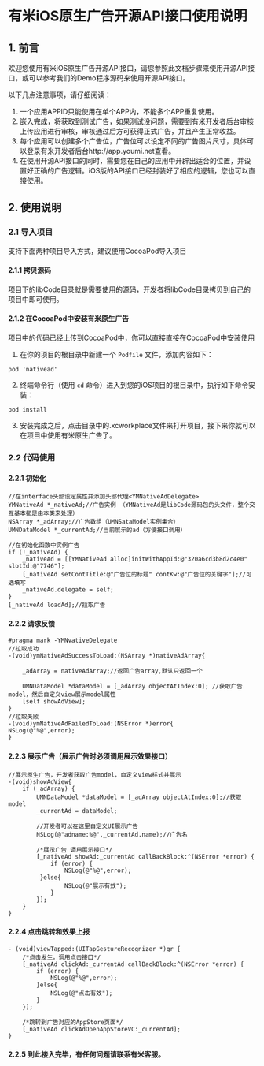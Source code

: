 # 有米iOS原生广告开源API接口使用说明

## 1. 前言

欢迎您使用有米iOS原生广告开源API接口，请您参照此文档步骤来使用开源API接口，或可以参考我们的Demo程序源码来使用开源API接口。

以下几点注意事项，请仔细阅读：

1. 一个应用APPID只能使用在单个APP内，不能多个APP重复使用。
2. 嵌入完成，将获取到测试广告，如果测试没问题，需要到有米开发者后台审核上传应用进行审核，审核通过后方可获得正式广告，并且产生正常收益。
3. 每个应用可以创建多个广告位，广告位可以设定不同的广告图片尺寸，具体可以登录有米开发者后台http://app.youmi.net查看。
4. 在使用开源API接口的同时，需要您在自己的应用中开辟出适合的位置，并设置好正确的广告逻辑。iOS版的API接口已经封装好了相应的逻辑，您也可以直接使用。


## 2. 使用说明

### 2.1 导入项目

支持下面两种项目导入方式，建议使用CocoaPod导入项目

#### 2.1.1 拷贝源码

项目下的libCode目录就是需要使用的源码，开发者将libCode目录拷贝到自己的项目中即可使用。

#### 2.1.2 在CocoaPod中安装有米原生广告

项目中的代码已经上传到CocoaPod中，你可以直接直接在CocoaPod中安装使用

1. 在你的项目的根目录中新建一个 `Podfile` 文件，添加内容如下：

```
pod 'nativead'
```

2. 终端命令行（使用 `cd` 命令）进入到您的iOS项目的根目录中，执行如下命令安装：

```
pod install
```

3. 安装完成之后，点击目录中的.xcworkplace文件来打开项目，接下来你就可以在项目中使用有米原生广告了。


### 2.2 代码使用

#### 2.2.1 初始化

```
//在interface头部设定属性并添加头部代理<YMNativeAdDelegate>
YMNativeAd *_nativeAd;//广告实例 （YMNativeAd是libCode源码包的头文件，整个交互基本都是由本类来处理）
NSArray *_adArray;//广告数组（UMNSataModel实例集合）
UMNDataModel *_currentAd;//当前展示的ad（方便接口调用）

//在初始化函数中实例广告
if (!_nativeAd) {
    _nativeAd = [[YMNativeAd alloc]initWithAppId:@"320a6cd3b8d2c4e0" slotId:@"7746"];
    [_nativeAd setContTitle:@"广告位的标题" contKw:@"广告位的关键字"];//可选填写
    _nativeAd.delegate = self; 
}
[_nativeAd loadAd];//拉取广告
```

#### 2.2.2 请求反馈

```
#pragma mark -YMNvativeDelegate
//拉取成功
-(void)ymNativeAdSuccessToLoad:(NSArray *)nativeAdArray{
 
    _adArray = nativeAdArray;//返回广告array,默认只返回一个
    
    UMNDataModel *dataModel = [_adArray objectAtIndex:0]; //获取广告model，然后自定义view展示model属性
    [self showAdView];
}
//拉取失败
-(void)ymNativeAdFailedToLoad:(NSError *)error{
NSLog(@"%@",error);
} 
```

#### 2.2.3 展示广告（展示广告时必须调用展示效果接口）
```
//展示原生广告，开发者获取广告model，自定义view样式并展示
-(void)showAdView{
    if (_adArray) {
        UMNDataModel *dataModel = [_adArray objectAtIndex:0];//获取model
        _currentAd = dataModel;
		
		//开发者可以在这里自定义UI展示广告
        NSLog(@"adname:%@",_currentAd.name);//广告名

		/*展示广告 调用展示接口*/
		[_nativeAd showAd:_currentAd callBackBlock:^(NSError *error) {
    		if (error) {
        		NSLog(@"%@",error);
   		 }else{
        		NSLog(@"展示有效");
    		}
		}];
	}
}
```

#### 2.2.4 点击跳转和效果上报
```
- (void)viewTapped:(UITapGestureRecognizer *)gr {
    /*点击发生，调用点击接口*/
    [_nativeAd clickAd:_currentAd callBackBlock:^(NSError *error) {
        if (error) {
            NSLog(@"%@",error);
        }else{
            NSLog(@"点击有效");
        }
    }];

    /*跳转到广告对应的AppStore页面*/
    [_nativeAd clickAdOpenAppStoreVC:_currentAd];
}
```

#### 2.2.5 到此接入完毕，有任何问题请联系有米客服。

